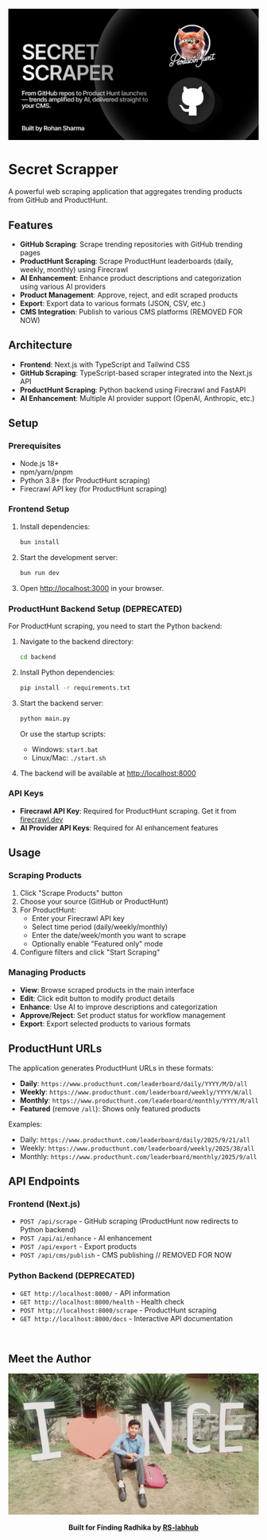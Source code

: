 ![secret-scrapper](public/og-image.png)

# Secret Scrapper

A powerful web scraping application that aggregates trending products from GitHub and ProductHunt.

## Features

- **GitHub Scraping**: Scrape trending repositories with GitHub trending pages
- **ProductHunt Scraping**: Scrape ProductHunt leaderboards (daily, weekly, monthly) using Firecrawl
- **AI Enhancement**: Enhance product descriptions and categorization using various AI providers
- **Product Management**: Approve, reject, and edit scraped products
- **Export**: Export data to various formats (JSON, CSV, etc.)
- **CMS Integration**: Publish to various CMS platforms (REMOVED FOR NOW)

## Architecture

- **Frontend**: Next.js with TypeScript and Tailwind CSS
- **GitHub Scraping**: TypeScript-based scraper integrated into the Next.js API
- **ProductHunt Scraping**: Python backend using Firecrawl and FastAPI
- **AI Enhancement**: Multiple AI provider support (OpenAI, Anthropic, etc.)

## Setup

### Prerequisites

- Node.js 18+
- npm/yarn/pnpm
- Python 3.8+ (for ProductHunt scraping)
- Firecrawl API key (for ProductHunt scraping)

### Frontend Setup

1. Install dependencies:
   ```bash
   bun install
   ```

2. Start the development server:
   ```bash
   bun run dev
   ```

3. Open [http://localhost:3000](http://localhost:3000) in your browser.

### ProductHunt Backend Setup (DEPRECATED)

For ProductHunt scraping, you need to start the Python backend:

1. Navigate to the backend directory:
   ```bash
   cd backend
   ```

2. Install Python dependencies:
   ```bash
   pip install -r requirements.txt
   ```

3. Start the backend server:
   ```bash
   python main.py
   ```
   
   Or use the startup scripts:
   - Windows: `start.bat`
   - Linux/Mac: `./start.sh`

4. The backend will be available at [http://localhost:8000](http://localhost:8000)

### API Keys

- **Firecrawl API Key**: Required for ProductHunt scraping. Get it from [firecrawl.dev](https://www.firecrawl.dev)
- **AI Provider API Keys**: Required for AI enhancement features

## Usage

### Scraping Products

1. Click "Scrape Products" button
2. Choose your source (GitHub or ProductHunt)
3. For ProductHunt:
   - Enter your Firecrawl API key
   - Select time period (daily/weekly/monthly)
   - Enter the date/week/month you want to scrape
   - Optionally enable "Featured only" mode
4. Configure filters and click "Start Scraping"

### Managing Products

- **View**: Browse scraped products in the main interface
- **Edit**: Click edit button to modify product details
- **Enhance**: Use AI to improve descriptions and categorization
- **Approve/Reject**: Set product status for workflow management
- **Export**: Export selected products to various formats

## ProductHunt URLs

The application generates ProductHunt URLs in these formats:

- **Daily**: `https://www.producthunt.com/leaderboard/daily/YYYY/M/D/all`
- **Weekly**: `https://www.producthunt.com/leaderboard/weekly/YYYY/W/all`
- **Monthly**: `https://www.producthunt.com/leaderboard/monthly/YYYY/M/all`
- **Featured** (remove `/all`): Shows only featured products

Examples:
- Daily: `https://www.producthunt.com/leaderboard/daily/2025/9/21/all`
- Weekly: `https://www.producthunt.com/leaderboard/weekly/2025/38/all`
- Monthly: `https://www.producthunt.com/leaderboard/monthly/2025/9/all`

## API Endpoints

### Frontend (Next.js)
- `POST /api/scrape` - GitHub scraping (ProductHunt now redirects to Python backend)
- `POST /api/ai/enhance` - AI enhancement
- `POST /api/export` - Export products
- `POST /api/cms/publish` - CMS publishing // REMOVED FOR NOW

### Python Backend (DEPRECATED)
- `GET http://localhost:8000/` - API information
- `GET http://localhost:8000/health` - Health check
- `POST http://localhost:8000/scrape` - ProductHunt scraping
- `GET http://localhost:8000/docs` - Interactive API documentation


&nbsp;

## Meet the Author

<img  src="https://raw.githubusercontent.com/RS-labhub/secret-scraper/master/public/Author.jpg" alt="Author">

<div align="center">

**Built for Finding Radhika by [RS-labhub](https://github.com/RS-labhub)**

